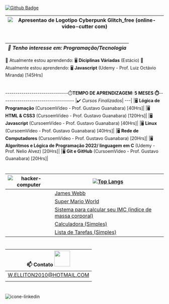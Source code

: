 [![Github Badge](https://img.shields.io/badge/-Github-000?style=flat-square&logo=Github&logoColor=white&link=LINK_GIT)](LINK_GIT)  

| ![Apresentao de Logotipo Cyberpunk Glitch_free (online-video-cutter com)](https://user-images.githubusercontent.com/97143231/175456308-59602392-8869-4649-8083-4fda45ff4d51.gif)|
---|
#
|*👀 Tenho interesse em: Programação/Tecnologia*|
---|
🌱 Atualmente estou aprendendo:  🖥️ <strong>Diciplinas Váriadas</strong> (Estácio)
🌱 Atualmente estou aprendendo:  🖥️ <strong>Javascript</strong> (Udemy - Prof. Luiz Octávio Miranda) [145Hrs]
# 
-------------------------------⏱️<strong>TEMPO DE APRENDIZAGEM: 5 MESES ⏱️</strong>------------------------------------
|✔️ *Cursos Finalizados*|
---|
|🖥️ <strong>Lógica de Programação</strong> (CursoemVídeo - Prof. Gustavo Guanabara) [40Hrs]|
|🖥️ <strong>HTML & CSS3</strong> (CursoemVídeo - Prof. Gustavo Guanabara) [120Hrs]|
|🖥️ <strong>Javascript</strong> (CursoemVídeo - Prof. Gustavo Guanabara) [40Hrs]|
|🖥️ <strong>Linux</strong> (CursoemVídeo - Prof. Gustavo Guanabara) [40Hrs]|
|🖥️ <strong>Rede de Computadores</strong> (CursoemVídeo - Prof. Gustavo Guanabara) [20Hrs]|
|🖥️ <strong>Algoritmos e Lógica de Programação 2022/ linguagem em C</strong> (Udemy - Prof. Nelio Alvez) [20Hrs]|
|🖥️ <strong>Git e GitHub</strong> (CursoemVídeo - Prof. Gustavo Guanabara) [20Hrs]|
#

![hacker-computer](https://user-images.githubusercontent.com/97143231/175453412-d7a08f34-0171-4797-8a64-54109c2a3746.gif)|[![Top Langs](https://github-readme-stats.vercel.app/api/top-langs/?username=WELLITOn07&langs_count=8)](https://github.com/WELLITOn07/github-readme-stats)|
---|---|
<code><img height= "15" src="https://img.shields.io/badge/CSS3-1572B6?style=for-the-badge&logo=css3&logoColor=white"></code> <img height= "15" src="https://img.shields.io/badge/HTML5-E34F26?style=for-the-badge&logo=html5&logoColor=white"></code>|<a href="https://welliton07.github.io/James-Webb/" target="_blank">James Webb</a>|
<code><img height= "15" src="https://img.shields.io/badge/CSS3-1572B6?style=for-the-badge&logo=css3&logoColor=white"></code> <img height= "15" src="https://img.shields.io/badge/HTML5-E34F26?style=for-the-badge&logo=html5&logoColor=white"></code>|<a href="https://welliton07.github.io/Super-Mario-World/" target="_blank">Super Mario World</a>
<code><img height= "15" src="https://img.shields.io/badge/CSS3-1572B6?style=for-the-badge&logo=css3&logoColor=white"></code> <code><img height= "15" src="https://img.shields.io/badge/JavaScript-323330?style=for-the-badge&logo=javascript&logoColor=F7DF1E"><code><img height= "15" src="https://img.shields.io/badge/HTML5-E34F26?style=for-the-badge&logo=html5&logoColor=white"></code>|<a href="https://welliton07.github.io/CALCULO-IMC/" target="_blank">Sistema para calcular seu IMC (índice de massa corporal)</a>
<code><img height= "15" src="https://img.shields.io/badge/CSS3-1572B6?style=for-the-badge&logo=css3&logoColor=white"></code> <code><img height= "15" src="https://img.shields.io/badge/JavaScript-323330?style=for-the-badge&logo=javascript&logoColor=F7DF1E"><code><img height= "15" src="https://img.shields.io/badge/HTML5-E34F26?style=for-the-badge&logo=html5&logoColor=white"></code>|<a href="https://welliton07.github.io/CAL/" target="_blank">Calculadora (Simples)</a>
<code><img height= "15" src="https://img.shields.io/badge/CSS3-1572B6?style=for-the-badge&logo=css3&logoColor=white"></code> <code><img height= "15" src="https://img.shields.io/badge/JavaScript-323330?style=for-the-badge&logo=javascript&logoColor=F7DF1E"><code><img height= "15" src="https://img.shields.io/badge/HTML5-E34F26?style=for-the-badge&logo=html5&logoColor=white"></code>|<a href="https://welliton07.github.io/Lista-de-Tarefas/" target="_blank">Lista de Tarefas (Simples)</a>

#  
  
|📫 Contato <img src= "https://github.com/WELLITOn07/Mascote-do-Android/blob/main/imagens/Handshake.gif" width="50">|
---|
|W.ELLITON2010@HOTMAIL.COM|
|<a href="https://www.linkedin.com/in/welliton-gruber-becker-8383a4141/" target="_blank">|  

#  
<img src="https://github.com/WELLITOn07/Mascote-do-Android/blob/main/imagens/Linkedin-icon.png" alt="icone-linkedin">

